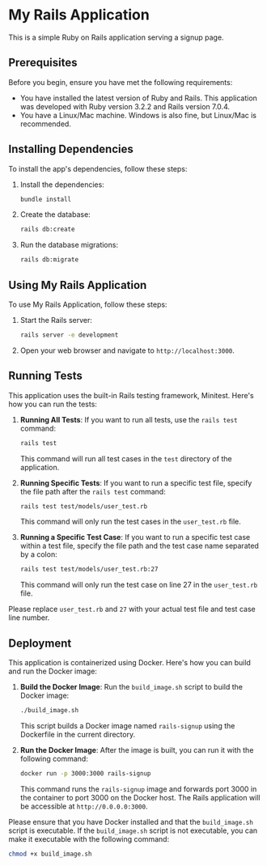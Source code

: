 # My Rails Application

This is a simple Ruby on Rails application serving a signup page.

## Prerequisites

Before you begin, ensure you have met the following requirements:

* You have installed the latest version of Ruby and Rails. This application was developed with Ruby version 3.2.2 and Rails version 7.0.4.
* You have a Linux/Mac machine. Windows is also fine, but Linux/Mac is recommended.

## Installing Dependencies

To install the app's dependencies, follow these steps:

1. Install the dependencies:

    ```bash
    bundle install
    ```

2. Create the database:

    ```bash
    rails db:create
    ```

3. Run the database migrations:

    ```bash
    rails db:migrate
    ```

## Using My Rails Application

To use My Rails Application, follow these steps:

1. Start the Rails server:

    ```bash
    rails server -e development
    ```

2. Open your web browser and navigate to `http://localhost:3000`.

## Running Tests

This application uses the built-in Rails testing framework, Minitest. Here's how you can run the tests:

1. **Running All Tests**: If you want to run all tests, use the `rails test` command:

    ```bash
    rails test
    ```

    This command will run all test cases in the `test` directory of the application.

2. **Running Specific Tests**: If you want to run a specific test file, specify the file path after the `rails test` command:

    ```bash
    rails test test/models/user_test.rb
    ```

    This command will only run the test cases in the `user_test.rb` file.

3. **Running a Specific Test Case**: If you want to run a specific test case within a test file, specify the file path and the test case name separated by a colon:

    ```bash
    rails test test/models/user_test.rb:27
    ```

    This command will only run the test case on line 27 in the `user_test.rb` file.

Please replace `user_test.rb` and `27` with your actual test file and test case line number.

## Deployment

This application is containerized using Docker. Here's how you can build and run the Docker image:

1. **Build the Docker Image**: Run the `build_image.sh` script to build the Docker image:

    ```bash
    ./build_image.sh
    ```

    This script builds a Docker image named `rails-signup` using the Dockerfile in the current directory.

2. **Run the Docker Image**: After the image is built, you can run it with the following command:

    ```bash
    docker run -p 3000:3000 rails-signup
    ```

    This command runs the `rails-signup` image and forwards port 3000 in the container to port 3000 on the Docker host. The Rails application will be accessible at `http://0.0.0.0:3000`.

Please ensure that you have Docker installed and that the `build_image.sh` script is executable. If the `build_image.sh` script is not executable, you can make it executable with the following command:

```bash
chmod +x build_image.sh
```

